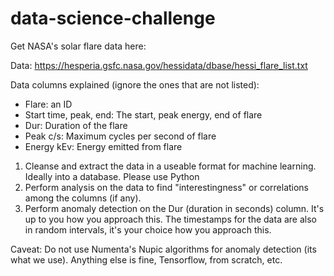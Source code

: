 # data-science-challenge

Get NASA's solar flare data here:

Data:
https://hesperia.gsfc.nasa.gov/hessidata/dbase/hessi_flare_list.txt

Data columns explained (ignore the ones that are not listed):
- Flare: an ID
- Start time, peak, end: The start, peak energy, end of flare
- Dur: Duration of the flare
- Peak c/s: Maximum cycles per second of flare
- Energy kEv: Energy emitted from flare 

1. Cleanse and extract the data in a useable format for machine learning. Ideally into a database. Please use Python
2. Perform analysis on the data to find "interestingness" or correlations among the columns (if any). 
3. Perform anomaly detection on the Dur (duration in seconds) column. It's up to you how you approach this. The timestamps for the data are also in random intervals, it's your choice how you approach this.

Caveat: Do not use Numenta's Nupic algorithms for anomaly detection (its what we use). Anything else is fine, Tensorflow, from scratch, etc. 

